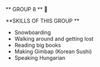 ** GROUP 8 **
👻

**SKILLS OF THIS GROUP **

- Snowboarding 
- Walking around and getting lost
- Reading big books 
- Making Gimbap (Korean Sushi)
- Speaking Hungarian